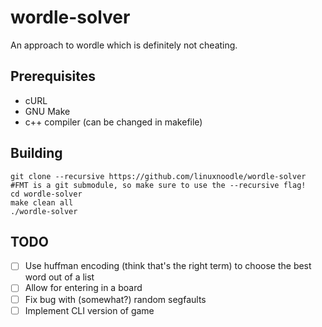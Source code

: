 # wordle-solver
An approach to wordle which is definitely not cheating.
## Prerequisites
- cURL
- GNU Make
- c++ compiler (can be changed in makefile)
## Building
```
git clone --recursive https://github.com/linuxnoodle/wordle-solver #FMT is a git submodule, so make sure to use the --recursive flag!
cd wordle-solver
make clean all
./wordle-solver
```
## TODO
- [ ] Use huffman encoding (think that's the right term) to choose the best word out of a list
- [ ] Allow for entering in a board
- [ ] Fix bug with (somewhat?) random segfaults
- [ ] Implement CLI version of game
